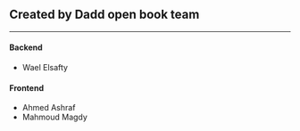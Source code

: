 ## Created by Dadd open book team

<hr>

#### Backend

- Wael Elsafty

#### Frontend

- Ahmed Ashraf
- Mahmoud Magdy
